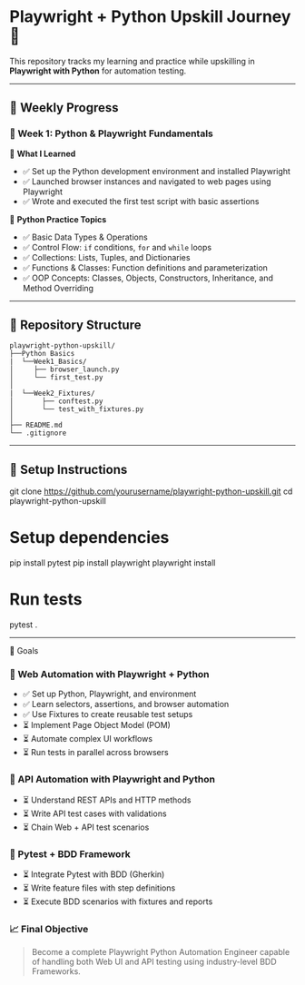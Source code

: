 # Playwright + Python Upskill Journey 🚀

This repository tracks my learning and practice while upskilling in **Playwright with Python** for automation testing.

---

## 📅 Weekly Progress

### 🔷 Week 1: Python & Playwright Fundamentals
📅 **What I Learned**
* ✅ Set up the Python development environment and installed Playwright
* ✅ Launched browser instances and navigated to web pages using Playwright
* ✅ Wrote and executed the first test script with basic assertions

📁 **Python Practice Topics**
* ✅ Basic Data Types & Operations
* ✅ Control Flow: `if` conditions, `for` and `while` loops
* ✅ Collections: Lists, Tuples, and Dictionaries
* ✅ Functions & Classes: Function definitions and parameterization
* ✅ OOP Concepts: Classes, Objects, Constructors, Inheritance, and Method Overriding


---

## 📁 Repository Structure

```
playwright-python-upskill/
├──Python Basics
|  └──Week1_Basics/
│     ├── browser_launch.py
│     └── first_test.py
│
|  └──Week2_Fixtures/
│       ├── conftest.py
│       └── test_with_fixtures.py
│
├── README.md
└── .gitignore
```


---

## 🔧 Setup Instructions

git clone https://github.com/yourusername/playwright-python-upskill.git
cd playwright-python-upskill

# Setup dependencies
pip install pytest
pip install playwright
playwright install
# Run tests
pytest .

---

📌 Goals
### 🧪 Web Automation with Playwright + Python
- ✅ Set up Python, Playwright, and environment
- ✅ Learn selectors, assertions, and browser automation
- ✅ Use Fixtures to create reusable test setups
- ⏳ Implement Page Object Model (POM)
- ⏳ Automate complex UI workflows
- ⏳ Run tests in parallel across browsers

### 🔗 API Automation with Playwright and Python
- ⏳ Understand REST APIs and HTTP methods
- ⏳ Write API test cases with validations
- ⏳ Chain Web + API test scenarios

### 🧱 Pytest + BDD Framework
- ⏳ Integrate Pytest with BDD (Gherkin)
- ⏳ Write feature files with step definitions
- ⏳ Execute BDD scenarios with fixtures and reports

### 📈 Final Objective
> Become a complete Playwright Python Automation Engineer capable of handling both 
Web UI and API testing using industry-level BDD Frameworks.

